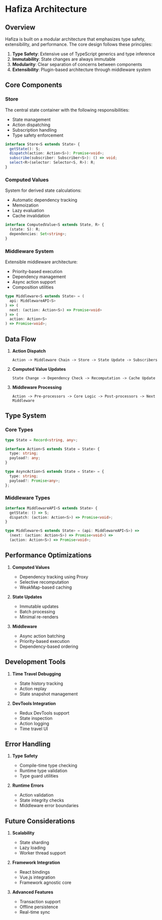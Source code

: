 # Hafiza Architecture

## Overview

Hafiza is built on a modular architecture that emphasizes type safety, extensibility, and performance. The core design follows these principles:

1. **Type Safety**: Extensive use of TypeScript generics and type inference
2. **Immutability**: State changes are always immutable
3. **Modularity**: Clear separation of concerns between components
4. **Extensibility**: Plugin-based architecture through middleware system

## Core Components

### Store
The central state container with the following responsibilities:
- State management
- Action dispatching
- Subscription handling
- Type safety enforcement

```typescript
interface Store<S extends State> {
  getState(): S;
  dispatch(action: Action<S>): Promise<void>;
  subscribe(subscriber: Subscriber<S>): () => void;
  select<R>(selector: Selector<S, R>): R;
}
```

### Computed Values
System for derived state calculations:
- Automatic dependency tracking
- Memoization
- Lazy evaluation
- Cache invalidation

```typescript
interface ComputedValue<S extends State, R> {
  (state: S): R;
  dependencies: Set<string>;
}
```

### Middleware System
Extensible middleware architecture:
- Priority-based execution
- Dependency management
- Async action support
- Composition utilities

```typescript
type Middleware<S extends State> = (
  api: MiddlewareAPI<S>
) => (
  next: (action: Action<S>) => Promise<void>
) => (
  action: Action<S>
) => Promise<void>;
```

## Data Flow

1. **Action Dispatch**
   ```
   Action -> Middleware Chain -> Store -> State Update -> Subscribers
   ```

2. **Computed Value Updates**
   ```
   State Change -> Dependency Check -> Recomputation -> Cache Update
   ```

3. **Middleware Processing**
   ```
   Action -> Pre-processors -> Core Logic -> Post-processors -> Next Middleware
   ```

## Type System

### Core Types
```typescript
type State = Record<string, any>;

interface Action<S extends State = State> {
  type: string;
  payload?: any;
}

type AsyncAction<S extends State = State> = {
  type: string;
  payload?: Promise<any>;
};
```

### Middleware Types
```typescript
interface MiddlewareAPI<S extends State> {
  getState: () => S;
  dispatch: (action: Action<S>) => Promise<void>;
}

type Middleware<S extends State> = (api: MiddlewareAPI<S>) => 
  (next: (action: Action<S>) => Promise<void>) => 
  (action: Action<S>) => Promise<void>;
```

## Performance Optimizations

1. **Computed Values**
   - Dependency tracking using Proxy
   - Selective recomputation
   - WeakMap-based caching

2. **State Updates**
   - Immutable updates
   - Batch processing
   - Minimal re-renders

3. **Middleware**
   - Async action batching
   - Priority-based execution
   - Dependency-based ordering

## Development Tools

1. **Time Travel Debugging**
   - State history tracking
   - Action replay
   - State snapshot management

2. **DevTools Integration**
   - Redux DevTools support
   - State inspection
   - Action logging
   - Time travel UI

## Error Handling

1. **Type Safety**
   - Compile-time type checking
   - Runtime type validation
   - Type guard utilities

2. **Runtime Errors**
   - Action validation
   - State integrity checks
   - Middleware error boundaries

## Future Considerations

1. **Scalability**
   - State sharding
   - Lazy loading
   - Worker thread support

2. **Framework Integration**
   - React bindings
   - Vue.js integration
   - Framework agnostic core

3. **Advanced Features**
   - Transaction support
   - Offline persistence
   - Real-time sync 